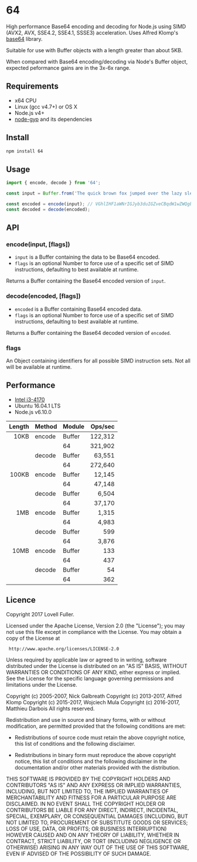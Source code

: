 # 64

High performance Base64 encoding and decoding for Node.js
using SIMD (AVX2, AVX, SSE4.2, SSE4.1, SSSE3) acceleration.
Uses Alfred Klomp's [base64](https://github.com/aklomp/base64) library.

Suitable for use with Buffer objects with a length greater than about 5KB.

When compared with Base64 encoding/decoding via Node's Buffer object,
expected peformance gains are in the 3x-6x range.

## Requirements

* x64 CPU
* Linux (gcc v4.7+) or OS X
* Node.js v4+
* [node-gyp](https://github.com/nodejs/node-gyp#installation) and its dependencies

## Install

```sh
npm install 64
```

## Usage

```javascript
import { encode, decode } from '64';

const input = Buffer.from('The quick brown fox jumped over the lazy sleeping dog');

const encoded = encode(input); // VGhlIHF1aWNrIGJyb3duIGZveCBqdW1wZWQgb3ZlciB0aGUgbGF6eSBzbGVlcGluZyBkb2c=
const decoded = decode(encoded);
```

## API

### encode(input, [flags])

* `input` is a Buffer containing the data to be Base64 encoded.
* `flags` is an optional Number to force use of a specific set of SIMD instructions, defaulting to best available at runtime.

Returns a Buffer containing the Base64 encoded version of `input`.

### decode(encoded, [flags])

* `encoded` is a Buffer containing Base64 encoded data.
* `flags` is an optional Number to force use of a specific set of SIMD instructions, defaulting to best available at runtime.

Returns a Buffer containing the Base64 decoded version of `encoded`.

### flags

An Object containing identifiers for all possible SIMD instruction sets. Not all will be available at runtime.

## Performance

* [Intel i3-4170](http://ark.intel.com/products/77490/Intel-Core-i3-4170-Processor-3M-Cache-3_70-GHz)
* Ubuntu 16.04.1 LTS
* Node.js v6.10.0

| Length | Method | Module | Ops/sec |
| -----: | :----- | :----- | ------: |
|   10KB | encode | Buffer | 122,312 |
|        |        | 64     | 321,902 |
|        | decode | Buffer |  63,551 |
|        |        | 64     | 272,640 |
|  100KB | encode | Buffer |  12,145 |
|        |        | 64     |  47,148 |
|        | decode | Buffer |   6,504 |
|        |        | 64     |  37,170 |
|    1MB | encode | Buffer |   1,315 |
|        |        | 64     |   4,983 |
|        | decode | Buffer |     599 |
|        |        | 64     |   3,876 |
|   10MB | encode | Buffer |     133 |
|        |        | 64     |     437 |
|        | decode | Buffer |      54 |
|        |        | 64     |     362 |

## Licence

Copyright 2017 Lovell Fuller.

Licensed under the Apache License, Version 2.0 (the "License");
you may not use this file except in compliance with the License.
You may obtain a copy of the License at

     http://www.apache.org/licenses/LICENSE-2.0

Unless required by applicable law or agreed to in writing, software
distributed under the License is distributed on an "AS IS" BASIS,
WITHOUT WARRANTIES OR CONDITIONS OF ANY KIND, either express or implied.
See the License for the specific language governing permissions and
limitations under the License.

Copyright (c) 2005-2007, Nick Galbreath
Copyright (c) 2013-2017, Alfred Klomp
Copyright (c) 2015-2017, Wojciech Mula
Copyright (c) 2016-2017, Matthieu Darbois
All rights reserved.

Redistribution and use in source and binary forms, with or without
modification, are permitted provided that the following conditions are
met:

- Redistributions of source code must retain the above copyright notice,
  this list of conditions and the following disclaimer.

- Redistributions in binary form must reproduce the above copyright
  notice, this list of conditions and the following disclaimer in the
  documentation and/or other materials provided with the distribution.

THIS SOFTWARE IS PROVIDED BY THE COPYRIGHT HOLDERS AND CONTRIBUTORS "AS
IS" AND ANY EXPRESS OR IMPLIED WARRANTIES, INCLUDING, BUT NOT LIMITED
TO, THE IMPLIED WARRANTIES OF MERCHANTABILITY AND FITNESS FOR A
PARTICULAR PURPOSE ARE DISCLAIMED. IN NO EVENT SHALL THE COPYRIGHT
HOLDER OR CONTRIBUTORS BE LIABLE FOR ANY DIRECT, INDIRECT, INCIDENTAL,
SPECIAL, EXEMPLARY, OR CONSEQUENTIAL DAMAGES (INCLUDING, BUT NOT LIMITED
TO, PROCUREMENT OF SUBSTITUTE GOODS OR SERVICES; LOSS OF USE, DATA, OR
PROFITS; OR BUSINESS INTERRUPTION) HOWEVER CAUSED AND ON ANY THEORY OF
LIABILITY, WHETHER IN CONTRACT, STRICT LIABILITY, OR TORT (INCLUDING
NEGLIGENCE OR OTHERWISE) ARISING IN ANY WAY OUT OF THE USE OF THIS
SOFTWARE, EVEN IF ADVISED OF THE POSSIBILITY OF SUCH DAMAGE.
